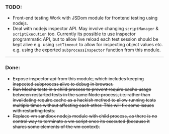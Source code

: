 ### TODO:
 - Front-end testing Work with JSDom module for frontend testing using nodejs.
 - Deal with nodejs inspector API. May involve changing `scriptManager` & `scriptExecution` too. Currently its possible to use inspector programmatic API, but to allow live reload each test session should be kept alive e.g. using `setTimeout` to allow for inspecting object values etc. e.g. using the exported `subprocessInspector` function from this module.
___

 ### Done:
- ~~Expose inspector api from this module, which includes keeping inspected subprocess alive to debug in browser.~~
 - ~~Run Mocha tests in a child process to prevent require.cache usage between restarted tests in the same Node process, i.e. rather than invalidating require.cache as a hackish method to allow running tests multiple times without affecting each other. This will fix some issues with restarting tests.~~
 - ~~Replace vm sandbox nodejs module with child process, as there is no control way to terminate a vm script once its executed (because it shares some elements of the vm context).~~

